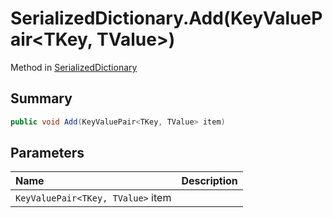 # SerializedDictionary.Add(KeyValuePair<TKey, TValue>)

Method in [SerializedDictionary](api/csharp/yarn.unity.serializeddictionary.md)

## Summary



```csharp
public void Add(KeyValuePair<TKey, TValue> item)
```

## Parameters

|Name|Description|
|:---|:---|
|`KeyValuePair<TKey, TValue>` item||

